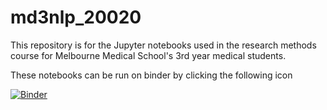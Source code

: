 # md3nlp_20020

This repository is for the Jupyter notebooks used in the research methods course for Melbourne Medical School's 3rd year medical students.

These notebooks can be run on binder by clicking the following icon

[![Binder](https://mybinder.org/badge_logo.svg)](https://mybinder.org/v2/gh/chapmanbe/md3nlp_20020/master?filepath=notebooks%2Fintro_to_bec.ipynb)
